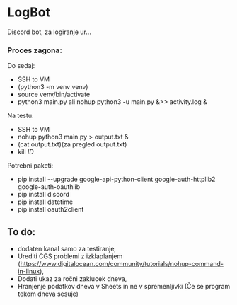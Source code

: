 # LogBot

Discord bot, za logiranje ur...

### Proces zagona:
Do sedaj:
* SSH to VM
* (python3 -m venv venv)
* source venv/bin/activate
* python3 main.py  ali nohup python3 -u main.py &>> activity.log &

Na testu:
* SSH to VM
* nohup python3 main.py > output.txt &
* (cat output.txt)(za pregled output.txt)
* kill _ID_

Potrebni paketi:
* pip install --upgrade google-api-python-client google-auth-httplib2 google-auth-oauthlib
* pip install discord
* pip install datetime
* pip install oauth2client

## To do:
* dodaten kanal samo za testiranje,
* Urediti CGS problemi z izklaplanjem (https://www.digitalocean.com/community/tutorials/nohup-command-in-linux),
* Dodati ukaz za ročni zaklucek dneva,
* Hranjenje podatkov dneva v Sheets in ne v spremenljivki (Če  se program tekom dneva sesuje)
